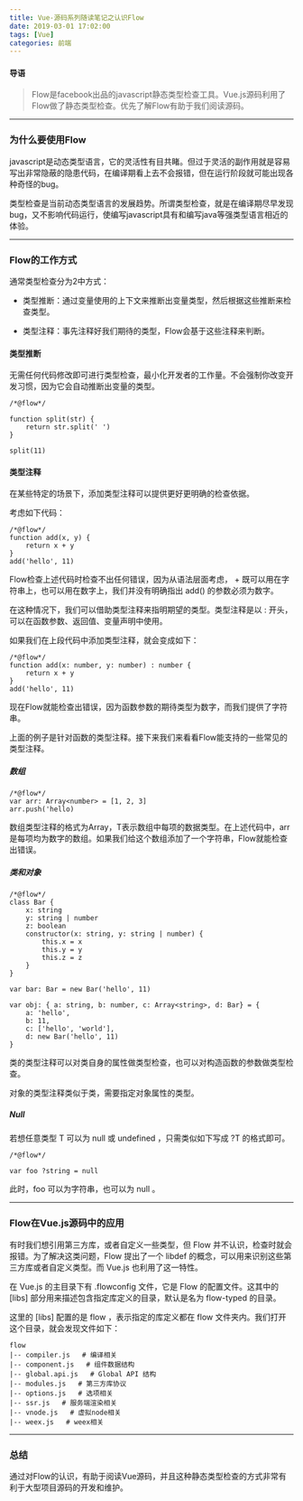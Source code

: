 ```yaml
---
title: Vue-源码系列随读笔记之认识Flow
date: 2019-03-01 17:02:00
tags: [Vue]
categories: 前端
---
```


#### 导语
> Flow是facebook出品的javascript静态类型检查工具。Vue.js源码利用了Flow做了静态类型检查。优先了解Flow有助于我们阅读源码。

<!--more-->

***
### 为什么要使用Flow

javascript是动态类型语言，它的灵活性有目共睹。但过于灵活的副作用就是容易写出非常隐蔽的隐患代码，在编译期看上去不会报错，但在运行阶段就可能出现各种奇怪的bug。

类型检查是当前动态类型语言的发展趋势。所谓类型检查，就是在编译期尽早发现bug，又不影响代码运行，使编写javascript具有和编写java等强类型语言相近的体验。

***
### Flow的工作方式

通常类型检查分为2中方式：

* 类型推断：通过变量使用的上下文来推断出变量类型，然后根据这些推断来检查类型。

* 类型注释：事先注释好我们期待的类型，Flow会基于这些注释来判断。

#### 类型推断

无需任何代码修改即可进行类型检查，最小化开发者的工作量。不会强制你改变开发习惯，因为它会自动推断出变量的类型。

```
/*@flow*/

function split(str) {
    return str.split(' ')
}

split(11)
```

#### 类型注释

在某些特定的场景下，添加类型注释可以提供更好更明确的检查依据。

考虑如下代码：

```
/*@flow*/
function add(x, y) {
    return x + y
}
add('hello', 11)
```

Flow检查上述代码时检查不出任何错误，因为从语法层面考虑， + 既可以用在字符串上，也可以用在数字上，我们并没有明确指出 add() 的参数必须为数字。

在这种情况下，我们可以借助类型注释来指明期望的类型。类型注释是以 : 开头，可以在函数参数、返回值、变量声明中使用。

如果我们在上段代码中添加类型注释，就会变成如下：

```
/*@flow*/
function add(x: number, y: number) : number {
    return x + y
}
add('hello', 11)
```

现在Flow就能检查出错误，因为函数参数的期待类型为数字，而我们提供了字符串。

上面的例子是针对函数的类型注释。接下来我们来看看Flow能支持的一些常见的类型注释。

##### 数组

```
/*@flow*/
var arr: Array<number> = [1, 2, 3]
arr.push('hello)
```

数组类型注释的格式为Array<T>，T表示数组中每项的数据类型。在上述代码中，arr是每项均为数字的数组。如果我们给这个数组添加了一个字符串，Flow就能检查出错误。

##### 类和对象

```
/*@flow*/
class Bar {
    x: string
    y: string | number
    z: boolean
    constructor(x: string, y: string | number) {
        this.x = x
        this.y = y
        this.z = z
    }
}

var bar: Bar = new Bar('hello', 11)

var obj: { a: string, b: number, c: Array<string>, d: Bar} = {
    a: 'hello',
    b: 11,
    c: ['hello', 'world'],
    d: new Bar('hello', 11)
}
```

类的类型注释可以对类自身的属性做类型检查，也可以对构造函数的参数做类型检查。

对象的类型注释类似于类，需要指定对象属性的类型。

##### Null

若想任意类型 T 可以为 null 或 undefined ，只需类似如下写成 ?T 的格式即可。

```
/*@flow*/

var foo ?string = null
```

此时，foo 可以为字符串，也可以为 null 。

***
### Flow在Vue.js源码中的应用

有时我们想引用第三方库，或者自定义一些类型，但 Flow 并不认识，检查时就会报错。为了解决这类问题，Flow 提出了一个 libdef 的概念，可以用来识别这些第三方库或者自定义类型。而 Vue.js 也利用了这一特性。

在 Vue.js 的主目录下有 .flowconfig 文件，它是 Flow 的配置文件。这其中的 [libs] 部分用来描述包含指定库定义的目录，默认是名为 flow-typed 的目录。

这里的 [libs] 配置的是 flow ，表示指定的库定义都在 flow 文件夹内。我们打开这个目录，就会发现文件如下：

```
flow
|-- compiler.js   # 编译相关
|-- component.js   # 组件数据结构
|-- global.api.js   # Global API 结构
|-- modules.js   # 第三方库协议
|-- options.js   # 选项相关
|-- ssr.js   # 服务端渲染相关
|-- vnode.js   # 虚拟node相关
|-- weex.js   # weex相关
```

***
### 总结

通过对Flow的认识，有助于阅读Vue源码，并且这种静态类型检查的方式非常有利于大型项目源码的开发和维护。